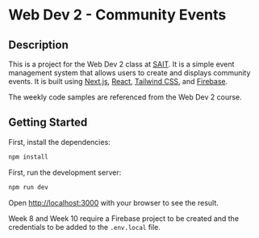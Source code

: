 # Web Dev 2 - Community Events

## Description

This is a project for the Web Dev 2 class at [SAIT](https://sait.ca). It is a simple event management system that allows users to create and displays community events. It is built using [Next.js](https://nextjs.org/), [React](https://reactjs.org/), [Tailwind CSS](https://tailwindcss.com/), and [Firebase](https://firebase.google.com/).

The weekly code samples are referenced from the Web Dev 2 course.

## Getting Started

First, install the dependencies:

```bash
npm install
```

First, run the development server:

```bash
npm run dev
```

Open [http://localhost:3000](http://localhost:3000) with your browser to see the result.

Week 8 and Week 10 require a Firebase project to be created and the credentials to be added to the `.env.local` file.
